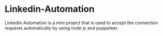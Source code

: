 # Linkedin-Automation
Linkedin Automation is a mini project that is used to accept the connection requests automatically by using node js and puppeteer.
